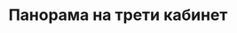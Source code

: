 ---
layout: panorama
parent: '/projects/public/doctors-offices'
image: 'http://hub.acherno.com/svn/doctor/Site/Panorami/Dimov_Kabinet_03_Panorama_01_N.jpg'
title: 'Панорама на трети кабинет'
sitemap: false
---